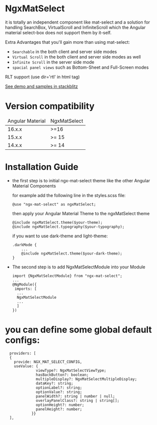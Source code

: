 # NgxMatSelect

it is totally an independent component like mat-select and a solution for handling
SearchBox, VirtualScroll and InfiniteScroll which the Angular material select-box does not support them by it-self.

Extra Advantages that you'll gain more than using mat-select:

* `Searchable` in the both client and server side modes
* `Virtual Scroll` in the both client and server side modes as well
* `Infinite Scroll` in the server side mode
* `spacial panel views` such as Bottom-Sheet and Full-Screen modes

RLT support (use dir='rtl' in html tag)

<a target="_blank" href="https://stackblitz.com/edit/ngx-mat-select?file=src/app/app.component.html">See demo and
samples in
stackblitz</a>

# Version compatibility

<table>
<thead>
<tr>
<td>
Angular Material
</td>
<td>
NgxMatSelect
</td>
</tr>
</thead>
<tbody>
<tr>
<td>16.x.x</td>
<td> >=16</td>
</tr>
<tr>
<td>15.x.x</td>
<td> >= 15 </td>
</tr>
<tr>
<td>14.x.x</td>
<td> >= 14 </td>
</tr>

</tbody>
</table>

# Installation Guide

* the first step is to initial ngx-mat-select theme like the other
  Angular Material Components

  for example add the following line in the styles.scss file:

      @use "ngx-mat-select" as ngxMatSelect;

  then apply your Angular Material Theme to the ngxMatSelect theme

      @include ngxMatSelect.theme($your-theme);
      @include ngxMatSelect.typography($your-typography);

  if you want to use dark-theme and light-theme:

      .darkMode {
          ...
          @include ngxMatSelect.theme($your-dark-theme);
      }


* The second step is to add NgxMatSelectModule into your Module

      import {NgxMatSelectModule} from "ngx-mat-select";
      ...
      @NgModule({
       imports: [
        ...
        NgxMatSelectModule
        ...
        ]
      })

# you can define some global default configs:

      providers: [
      {
        provide: NGX_MAT_SELECT_CONFIG, 
        useValue: {
                  viewType?: NgxMatSelectViewType;
                  hasBackButton?: boolean;
                  multipleDisplay?: NgxMatSelectMultipleDisplay;
                  dataKey?: string;
                  optionLabel?: string;
                  optionValue?: string;
                  panelWidth?: string | number | null;
                  overlayPanelClass?: string | string[];
                  optionHeight?: number;
                  panelHeight?: number;
                }}
      ],



